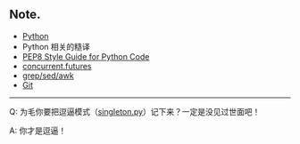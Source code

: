 ## Note.

- [Python](https://github.com/Damnever/Note/blob/master/Python.md)
- Python 相关的糙译
 - [PEP8 Style Guide for Python Code](https://github.com/Damnever/Note/blob/master/PEP8-Style-Guide-for-Python-Code.md)
 - [concurrent.futures](https://github.com/Damnever/Note/blob/master/concurrent.futures.md)
- [grep/sed/awk](https://github.com/Damnever/Note/blob/master/grep-sed-awk.md)
- [Git](https://github.com/Damnever/Note/blob/master/Git.md)

---

Q: 为毛你要把逗逼模式（[singleton.py](https://github.com/Damnever/Note/blob/master/singleton.py)）记下来？一定是没见过世面吧！

A: 你才是逗逼！